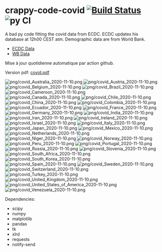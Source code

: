 # crappy-code-covid [![Build Status](https://cloud.drone.io/api/badges/a-lemonnier/crappy-code-covid/status.svg)](https://cloud.drone.io/a-lemonnier/crappy-code-covid) ![py CI](https://github.com/a-lemonnier/crappy-code-covid/workflows/py%20CI/badge.svg)
 
A bad py code fitting the covid data from ECDC. ECDC updates his database at 12h00 CEST atm. Demographic data are from World Bank.
 
- [ECDC Data](https://www.ecdc.europa.eu/en/publications-data/download-todays-data-geographic-distribution-covid-19-cases-worldwide)
- [WB Data](https://data.worldbank.org/indicator/sp.pop.totl)
 
 
Mise à jour quotidienne automatique par action github.
 
Version pdf: [covid.pdf](https://github.com/a-lemonnier/crappy-code-covid/raw/master/covid.pdf)
 
![png/covid_Australia_2020-11-10.png](png/covid_Australia_2020-11-10.png)
![png/covid_Austria_2020-11-10.png](png/covid_Austria_2020-11-10.png)
![png/covid_Belgium_2020-11-10.png](png/covid_Belgium_2020-11-10.png)
![png/covid_Brazil_2020-11-10.png](png/covid_Brazil_2020-11-10.png)
![png/covid_Cameroon_2020-11-10.png](png/covid_Cameroon_2020-11-10.png)
![png/covid_Canada_2020-11-10.png](png/covid_Canada_2020-11-10.png)
![png/covid_Chile_2020-11-10.png](png/covid_Chile_2020-11-10.png)
![png/covid_China_2020-11-10.png](png/covid_China_2020-11-10.png)
![png/covid_Colombia_2020-11-10.png](png/covid_Colombia_2020-11-10.png)
![png/covid_Ecuador_2020-11-10.png](png/covid_Ecuador_2020-11-10.png)
![png/covid_France_2020-11-10.png](png/covid_France_2020-11-10.png)
![png/covid_Germany_2020-11-10.png](png/covid_Germany_2020-11-10.png)
![png/covid_India_2020-11-10.png](png/covid_India_2020-11-10.png)
![png/covid_Iran_2020-11-10.png](png/covid_Iran_2020-11-10.png)
![png/covid_Ireland_2020-11-10.png](png/covid_Ireland_2020-11-10.png)
![png/covid_Israel_2020-11-10.png](png/covid_Israel_2020-11-10.png)
![png/covid_Italy_2020-11-10.png](png/covid_Italy_2020-11-10.png)
![png/covid_Japan_2020-11-10.png](png/covid_Japan_2020-11-10.png)
![png/covid_Mexico_2020-11-10.png](png/covid_Mexico_2020-11-10.png)
![png/covid_Netherlands_2020-11-10.png](png/covid_Netherlands_2020-11-10.png)
![png/covid_Niger_2020-11-10.png](png/covid_Niger_2020-11-10.png)
![png/covid_Norway_2020-11-10.png](png/covid_Norway_2020-11-10.png)
![png/covid_Peru_2020-11-10.png](png/covid_Peru_2020-11-10.png)
![png/covid_Portugal_2020-11-10.png](png/covid_Portugal_2020-11-10.png)
![png/covid_Russia_2020-11-10.png](png/covid_Russia_2020-11-10.png)
![png/covid_Slovenia_2020-11-10.png](png/covid_Slovenia_2020-11-10.png)
![png/covid_South_Africa_2020-11-10.png](png/covid_South_Africa_2020-11-10.png)
![png/covid_South_Korea_2020-11-10.png](png/covid_South_Korea_2020-11-10.png)
![png/covid_Spain_2020-11-10.png](png/covid_Spain_2020-11-10.png)
![png/covid_Sweden_2020-11-10.png](png/covid_Sweden_2020-11-10.png)
![png/covid_Switzerland_2020-11-10.png](png/covid_Switzerland_2020-11-10.png)
![png/covid_Turkey_2020-11-10.png](png/covid_Turkey_2020-11-10.png)
![png/covid_United_Kingdom_2020-11-10.png](png/covid_United_Kingdom_2020-11-10.png)
![png/covid_United_States_of_America_2020-11-10.png](png/covid_United_States_of_America_2020-11-10.png)
![png/covid_Venezuela_2020-11-10.png](png/covid_Venezuela_2020-11-10.png)
 
Dependencies:
- scipy
- numpy
- matplotlib
- pandas
- tk
- xlrd
- requests
- notify-send
